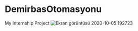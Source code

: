 # DemirbasOtomasyonu
My Internship Project
![Ekran görüntüsü 2020-10-05 192723](https://user-images.githubusercontent.com/50529807/102826688-3aa57280-43f2-11eb-9a43-2898112c7de3.png)
